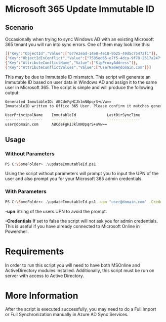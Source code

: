 # Microsoft 365 Update Immutable ID
## Scenario

Occasionally when trying to sync Windows AD with an existing Microsoft 365 tenant you will run into sync errors. One of them may look like this:

```sh
[{"Key":"ObjectId","Value":["677e2ead-14e8-4e18-9b25-49d5c75472f1"]},
{"Key":"ObjectIdInConflict","Value":["7505ed65-e7f5-4dca-9f78-2617a247f047"]},
{"Key":"AttributeConflictName","Value":["SipProxyAddress"]},
{"Key":"AttributeConflictValues","Value":["UserName@domain.com"]}]
```
This may be due to Immutable ID mismatch. This script will generate an Immutable ID based on user data in Windows AD and assign it to the same user in Microsoft 365. The script is simple and will produce the following output:
```sh
Generated ImmutableID: ABCdeFgHIJklmN0pqrS+uVw==
ImmutableID written to Office 365 User. Please confirm it matches generated ImmutableID

UserPrincipalName    ImmutableId              LastDirSyncTime
-----------------    -----------              ---------------
user@domain.com      ABCdeFgHIJklmN0pqrS+uVw==      
```

## Usage
### Without Parameters
```sh
PS C:\SomeFolder> .\updateImmutableId.ps1
```
Using the script without parameters will prompt you to input the UPN of the user and also prompt you for your Microsoft 365 admin credentials.

### With Parameters
```sh
PS C:\SomeFolder> .\updateImmutableId.ps1 -upn "user@domain.com" -Credentials $true|$false
```
__-upn__
String of the users UPN to avoid the prompt.

__-Credentials__
If set to false the script will not ask you for admin credentials. This is useful if you have already connected to Microsoft Online in Powershell.

# Requirements
In order to run this script you will need to have both MSOnline and ActiveDirectory modules installed. Additionally, this script must be run on server with access to Active Directory.

# More Information
After the script is executed successfully, you may need to do a Full Import or Full Synchronization manually in Azure AD Sync Services.